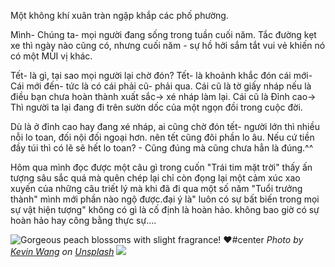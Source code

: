 Một không khí xuân tràn ngập khắp các phố phường.

Mình- Chúng ta- mọi người đang sống trong tuần cuối năm.  Tắc đường kẹt xe thì ngày nào cũng có, nhưng cuối năm - sự hồ hởi sắm tắt vui vẻ khiến nó có một MÙI vị khác.

Tết- là gì, tại sao mọi người lại chờ đón? Tết- là khoảnh khắc đón cái mới- Cái mới đến- tức là có cái phải cũ- phải qua.  Cái cũ là tờ giấy nháp nếu là điều bạn chưa hoàn thành xuất sắc-> xé nháp làm lại. Cái cũ là Đỉnh cao-> Thì người ta lại đang đi trên sườn dốc của một ngọn đồi trong cuộc đời.

Dù là ở đỉnh cao hay đang xé nháp, ai cũng chờ đón tết- người lớn thì nhiều nỗi lo toan, đối nội đối ngoại hơn. nên tết cũng đôi phần lo âu. Nếu cứ tiền đầy túi thì có lẽ sẽ hết lo toan? - Cũng đúng mà cũng chưa hẳn là đúng.^^

Hôm qua mình đọc được một câu gì trong cuốn "Trái tim mặt trời" thấy ấn tượng sâu sắc quá mà quên chép lại chỉ còn đọng lại một cảm xúc xao xuyến của những câu triết lý mà khi đã đi qua một số năm "Tuổi trưởng thành" mình mới phần nào ngộ được.đại ý là" luôn có sự bất biến trong mọi sự vật hiện tượng" không có gì là cố định là hoàn hảo. không bao giờ có sự hoàn hảo hay công bằng thực sự.... 



![Gorgeous peach blossoms with slight fragrance! ❤#center](https://images.unsplash.com/photo-1710813930055-7bf04e5a02b5?crop=entropy&cs=tinysrgb&fit=max&fm=jpg&ixid=M3wzNjAwOTd8MHwxfHNlYXJjaHw4fHxwZWFjaCUyMGJsb3Nzb218ZW58MHwwfHx8MTczNzUxMDgxNHww&ixlib=rb-4.0.3&q=80&w=1080)
*Photo by [Kevin Wang](https://unsplash.com/@kevinwang413156?utm_source=Obsidian%20Image%20Inserter%20Plugin&utm_medium=referral) on [Unsplash](https://unsplash.com/?utm_source=Obsidian%20Image%20Inserter%20Plugin&utm_medium=referral)*
![](https://imgur.com/a/CgCJqSz)